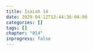 ```yaml
---
title: Isaiah 14
date: 2020-04-12T12:44:36-04:00
categories: []
tags: []
chapter: "014"
inprogress: false
---
```


